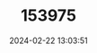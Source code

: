 ---
title: "153975"
category: "Procambarus ceruleus"
draft: false
date: 2024-02-22 13:03:51
languages:
  English: ["Blueclaw Chimney Crawfish"]
---